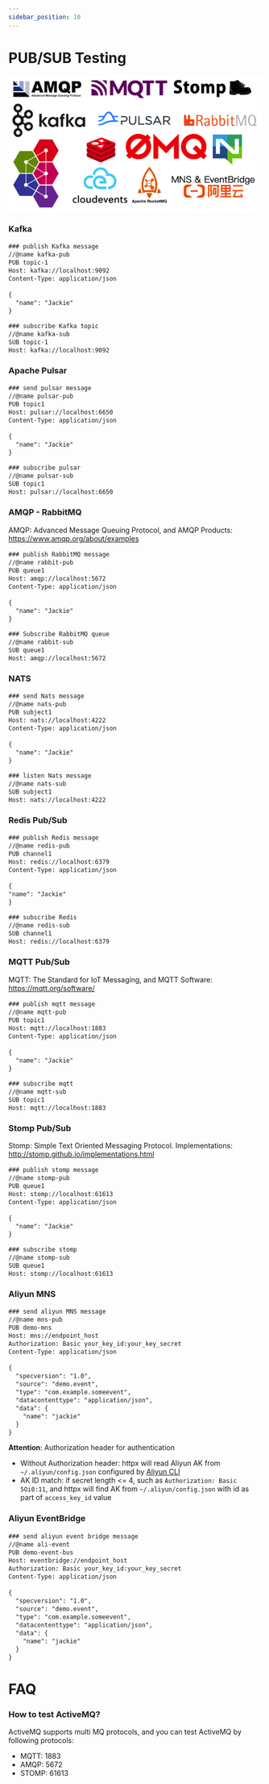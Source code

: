 ```yaml
---
sidebar_position: 10
---
```


# PUB/SUB Testing

![MQ Products](../../static/img/tutorial/mq-products.png)

### Kafka

```
### publish Kafka message
//@name kafka-pub
PUB topic-1
Host: kafka://localhost:9092
Content-Type: application/json

{
  "name": "Jackie"
}
```

```
### subscribe Kafka topic 
//@name kafka-sub
SUB topic-1
Host: kafka://localhost:9092
```

### Apache Pulsar

```
### send pulsar message
//@name pulsar-pub
PUB topic1
Host: pulsar://localhost:6650
Content-Type: application/json

{
  "name": "Jackie"
}
```

```
### subscribe pulsar
//@name pulsar-sub
SUB topic1
Host: pulsar://localhost:6650
```

### AMQP - RabbitMQ

AMQP: Advanced Message Queuing Protocol, and AMQP Products: https://www.amqp.org/about/examples

```
### publish RabbitMQ message
//@name rabbit-pub
PUB queue1
Host: amqp://localhost:5672
Content-Type: application/json

{
  "name": "Jackie"
}
```

```
### Subscribe RabbitMQ queue
//@name rabbit-sub
SUB queue1
Host: amqp://localhost:5672
```

### NATS

```
### send Nats message
//@name nats-pub
PUB subject1
Host: nats://localhost:4222
Content-Type: application/json

{
  "name": "Jackie"
}

```

```
### listen Nats message
//@name nats-sub
SUB subject1
Host: nats://localhost:4222
```

### Redis Pub/Sub

```
### publish Redis message
//@name redis-pub
PUB channel1
Host: redis://localhost:6379
Content-Type: application/json

{
"name": "Jackie"
}

```

```
### subscribe Redis
//@name redis-sub
SUB channel1
Host: redis://localhost:6379
```

### MQTT Pub/Sub

MQTT: The Standard for IoT Messaging, and MQTT Software: https://mqtt.org/software/

```
### publish mqtt message
//@name mqtt-pub
PUB topic1
Host: mqtt://localhost:1883
Content-Type: application/json

{
  "name": "Jackie"
}
```

```
### subscribe mqtt
//@name mqtt-sub
SUB topic1
Host: mqtt://localhost:1883
```

### Stomp Pub/Sub

Stomp: Simple Text Oriented Messaging Protocol. Implementations: http://stomp.github.io/implementations.html

```
### publish stomp message
//@name stomp-pub
PUB queue1
Host: stomp://localhost:61613
Content-Type: application/json

{
  "name": "Jackie"
}
```

```
### subscribe stomp
//@name stomp-sub
SUB queue1
Host: stomp://localhost:61613
```

### Aliyun MNS

```
### send aliyun MNS message
//@name mns-pub
PUB demo-mns
Host: mns://endpoint_host
Authorization: Basic your_key_id:your_key_secret
Content-Type: application/json

{
  "specversion": "1.0",
  "source": "demo.event",
  "type": "com.example.someevent",
  "datacontenttype": "application/json",
  "data": {
    "name": "jackie"
  }
}
```

**Attention**: Authorization header for authentication

* Without Authorization header: httpx will read Aliyun AK from `~/.aliyun/config.json` configured by [Aliyun CLI](https://github.com/aliyun/aliyun-cli)
* AK ID match:  if secret length <= 4, such as `Authorization: Basic 5Oi0:11`, and httpx will find AK from `~/.aliyun/config.json` with id as part of `access_key_id` value

### Aliyun EventBridge

```
### send aliyun event bridge message
//@name ali-event
PUB demo-event-bus
Host: eventbridge://endpoint_host
Authorization: Basic your_key_id:your_key_secret
Content-Type: application/json

{
  "specversion": "1.0",
  "source": "demo.event",
  "type": "com.example.someevent",
  "datacontenttype": "application/json",
  "data": {
    "name": "jackie"
  }
}
```

# FAQ

### How to test ActiveMQ?

ActiveMQ supports multi MQ protocols, and you can test ActiveMQ by following protocols:

* MQTT: 1883
* AMQP: 5672
* STOMP: 61613
